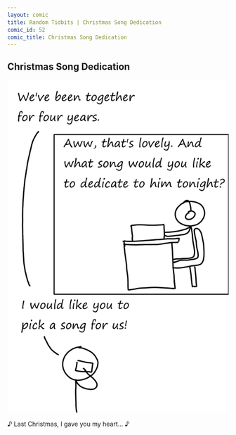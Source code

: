 ```yaml
---
layout: comic
title: Random Tidbits | Christmas Song Dedication
comic_id: 52
comic_title: Christmas Song Dedication
---
```


## Christmas Song Dedication

<img id="img52" src="/assets/images/52.png">

&#9834; Last Christmas, I gave you my heart... &#9834;
